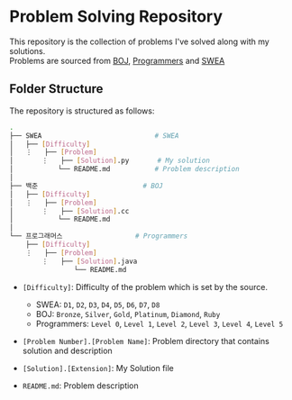 # Problem Solving Repository

This repository is the collection of problems I've solved along with my solutions.  
Problems are sourced from [BOJ](https://www.acmicpc.net/), [Programmers](https://school.programmers.co.kr/learn/challenges) and [SWEA](https://swexpertacademy.com/main/code/problem/problemList.do)

## Folder Structure

The repository is structured as follows:

```bash
.
├── SWEA							# SWEA
│	├── [Difficulty]
│	⋮	├── [Problem]
│		⋮	├── [Solution].py		# My solution
│			└── README.md			# Problem description
│
├── 백준							# BOJ
│	├── [Difficulty]
│	⋮	├── [Problem]
│		⋮	├── [Solution].cc
│			└── README.md
│
└── 프로그래머스					# Programmers
	├── [Difficulty]
	⋮	├── [Problem]
		⋮	├── [Solution].java
				└── README.md
```

- `[Difficulty]`: Difficulty of the problem which is set by the source.

  - SWEA: `D1`, `D2`, `D3`, `D4`, `D5`, `D6`, `D7`, `D8`
  - BOJ: `Bronze`, `Silver`, `Gold`, `Platinum`, `Diamond`, `Ruby`
  - Programmers: `Level 0`, `Level 1`, `Level 2`, `Level 3`, `Level 4`, `Level 5`

- `[Problem Number].[Problem Name]`: Problem directory that contains solution and description
- `[Solution].[Extension]`: My Solution file
- `README.md`: Problem description
